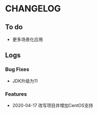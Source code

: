 # CHANGELOG

## To do

* 更多场景化应用

## Logs


### Bug Fixes

* JDK升级为11

### Features

* 2020-04-17  改写项目并增加CentOS支持
